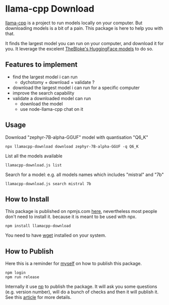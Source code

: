 # llama-cpp Download
[llama-cpp](https://github.com/ggerganov/llama.cpp) is a project to run models locally on your computer.
But downloading models is a bit of a pain. This package is here to help you with that.

It finds the largest model you can run on your computer, and download it for you.
It leverage the excelent [TheBloke's HuggingFace models](https://huggingface.co/TheBloke) to do so.

## Features to implement
- find the largest model i can run
  - dychotomy + download + validate ?
- download the largest model i can run for a specific computer
- improve the search capability
- validate a downloaded model can run
  - download the model
  - use node-llama-cpp chat on it

## Usage

Download "zephyr-7B-alpha-GGUF" model with quantisation "Q6_K"

```
npx llamacpp-download download zephyr-7B-alpha-GGUF -q Q6_K
```

List all the models available

```
llamacpp-download.js list
```

Search for a model: e.g. all models names which includes "mistral" and "7b"

```
llamacpp-download.js search mistral 7b
```

## How to Install
This package is published on npmjs.com [here](https://www.npmjs.com/package/llamacpp-download), nevertheless most people don't need to install it. because it is meant to be used with npx.

```
npm install llamacpp-download
```

You need to have [wget](https://www.gnu.org/software/wget/) installed on your system.

## How to Publish

Here this is a reminder for [myself](https://github.com/jeromeetienne) on how to publish this package.

```
npm login
npm run release
```

Internally it use [np](https://www.npmjs.com/package/np) to publish the package. It will ask you some questions (e.g. version number), 
will do a bunch of checks and then it will publish it. See this [article](https://zellwk.com/blog/publish-to-npm/) for more details.